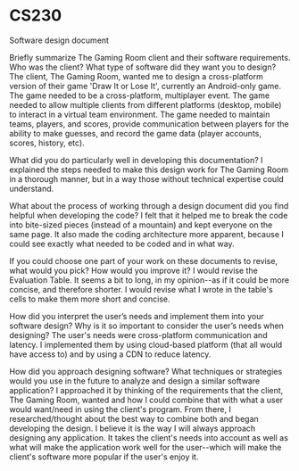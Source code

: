 # CS230
Software design document

Briefly summarize The Gaming Room client and their software requirements. Who was the client? What type of software did they want you to design?
The client, The Gaming Room, wanted me to design a cross-platform version of their game 'Draw It or Lose It', currently an Android-only game. The game needed to be a cross-platform, multiplayer event. The game needed to allow multiple clients from different platforms (desktop, mobile) to interact in a virtual team environment. The game needed to maintain teams, players, and scores, provide communication between players for the ability to make guesses, and record the game data (player accounts, scores, history, etc).

What did you do particularly well in developing this documentation?
I explained the steps needed to make this design work for The Gaming Room in a thorough manner, but in a way those without technical expertise could understand.

What about the process of working through a design document did you find helpful when developing the code?
I felt that it helped me to break the code into bite-sized pieces (instead of a mountain) and kept everyone on the same page. It also made the coding architecture more apparent, because I could see exactly what needed to be coded and in what way.

If you could choose one part of your work on these documents to revise, what would you pick? How would you improve it?
I would revise the Evaluation Table. It seems a bit to long, in my opinion--as if it could be more concise, and therefore shorter. I would revise what I wrote in the table's cells to make them more short and concise.

How did you interpret the user’s needs and implement them into your software design? Why is it so important to consider the user’s needs when designing?
The user's needs were cross-platform communication and latency. I implemented them by using cloud-based platform (that all would have access to) and by using a CDN to reduce latency.

How did you approach designing software? What techniques or strategies would you use in the future to analyze and design a similar software application?
I approached it by thinking of the requirements that the client, The Gaming Room, wanted and how I could combine that with what a user would want/need in using the client's program. From there, I researched/thought about the best way to combine both and began developing the design. I believe it is the way I will always approach designing any application. It takes the client's needs into account as well as what will make the application work well for the user--which will make the client's software more popular if the user's enjoy it.
